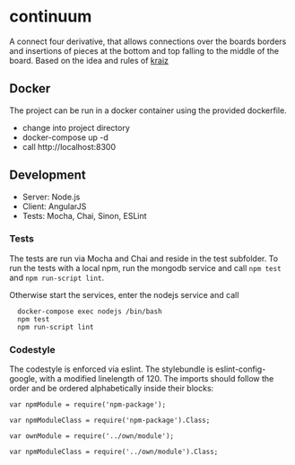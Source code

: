 # continuum

A connect four derivative, that allows connections over the boards borders and insertions of pieces at the bottom and top falling to the middle of the board.
Based on the idea and rules of [kraiz](https://github.com/kraiz)


## Docker

The project can be run in a docker container using the provided dockerfile.
- change into project directory
- docker-compose up -d
- call http://localhost:8300

## Development

- Server: Node.js
- Client: AngularJS
- Tests: Mocha, Chai, Sinon, ESLint

### Tests

The tests are run via Mocha and Chai and reside in the test subfolder.
To run the tests with a local npm, run the mongodb service and call `npm test` and `npm run-script lint`.

Otherwise start the services, enter the nodejs service and call
```
  docker-compose exec nodejs /bin/bash
  npm test
  npm run-script lint
```

### Codestyle

The codestyle is enforced via eslint. The stylebundle is eslint-config-google, with
a modified linelength of 120.
The imports should follow the order and be ordered alphabetically inside their blocks:
```
var npmModule = require('npm-package');

var npmModuleClass = require('npm-package').Class;

var ownModule = require('../own/module');

var npmModuleClass = require('../own/module').Class;
```